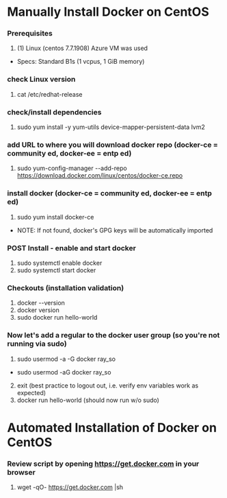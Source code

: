 # Manually Install Docker on CentOS

### Prerequisites
1. (1) Linux (centos 7.7.1908) Azure VM was used
- Specs: Standard B1s (1 vcpus, 1 GiB memory)

### check Linux version
1. cat /etc/redhat-release

### check/install dependencies
1. sudo yum install -y yum-utils device-mapper-persistent-data lvm2

### add URL to where you will download docker repo (docker-ce = community ed, docker-ee = entp ed)
1. sudo yum-config-manager --add-repo https://download.docker.com/linux/centos/docker-ce.repo

### install docker (docker-ce = community ed, docker-ee = entp ed)
1. sudo yum install docker-ce

- NOTE: If not found, docker's GPG keys will be automatically imported

### POST Install - enable and start docker
1. sudo systemctl enable docker
1. sudo systemctl start docker

### Checkouts (installation validation)
1. docker --version
1. docker version
1. sudo docker run hello-world

### Now let's add a regular to the docker user group (so you're not running via sudo)
1. sudo usermod -a -G docker ray_so
- sudo usermod -aG docker ray_so
2. exit (best practice to logout out, i.e. verify env variables work as expected)
3. docker run hello-world (should now run w/o sudo)

# Automated Installation of Docker on CentOS

### Review script by opening https://get.docker.com in your browser
1. wget -qO- https://get.docker.com |sh